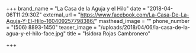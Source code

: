 +++
brand_name = "La Casa de la Aguja y el Hilo"
date = "2018-04-06T11:29:30Z"
external_url = "https://www.facebook.com/La-Casa-De-La-Aguja-Y-El-Hilo-160409257798386/"
masthead_image = ""
phone_number = "(506) 8893-1450"
teaser_image = "/uploads/2018/04/06/la-casa-de-la-agua-y-el-hilo-face.jpg"
title = "Isidora Rojas Cambronero"

+++
